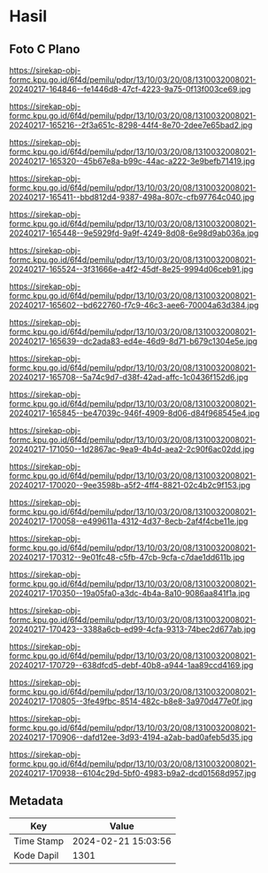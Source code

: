 # Hasil

## Foto C Plano

https://sirekap-obj-formc.kpu.go.id/6f4d/pemilu/pdpr/13/10/03/20/08/1310032008021-20240217-164846--fe1446d8-47cf-4223-9a75-0f13f003ce69.jpg

https://sirekap-obj-formc.kpu.go.id/6f4d/pemilu/pdpr/13/10/03/20/08/1310032008021-20240217-165216--2f3a651c-8298-44f4-8e70-2dee7e65bad2.jpg

https://sirekap-obj-formc.kpu.go.id/6f4d/pemilu/pdpr/13/10/03/20/08/1310032008021-20240217-165320--45b67e8a-b99c-44ac-a222-3e9befb71419.jpg

https://sirekap-obj-formc.kpu.go.id/6f4d/pemilu/pdpr/13/10/03/20/08/1310032008021-20240217-165411--bbd812d4-9387-498a-807c-cfb97764c040.jpg

https://sirekap-obj-formc.kpu.go.id/6f4d/pemilu/pdpr/13/10/03/20/08/1310032008021-20240217-165448--9e5929fd-9a9f-4249-8d08-6e98d9ab036a.jpg

https://sirekap-obj-formc.kpu.go.id/6f4d/pemilu/pdpr/13/10/03/20/08/1310032008021-20240217-165524--3f31666e-a4f2-45df-8e25-9994d06ceb91.jpg

https://sirekap-obj-formc.kpu.go.id/6f4d/pemilu/pdpr/13/10/03/20/08/1310032008021-20240217-165602--bd622760-f7c9-46c3-aee6-70004a63d384.jpg

https://sirekap-obj-formc.kpu.go.id/6f4d/pemilu/pdpr/13/10/03/20/08/1310032008021-20240217-165639--dc2ada83-ed4e-46d9-8d71-b679c1304e5e.jpg

https://sirekap-obj-formc.kpu.go.id/6f4d/pemilu/pdpr/13/10/03/20/08/1310032008021-20240217-165708--5a74c9d7-d38f-42ad-affc-1c0436f152d6.jpg

https://sirekap-obj-formc.kpu.go.id/6f4d/pemilu/pdpr/13/10/03/20/08/1310032008021-20240217-165845--be47039c-946f-4909-8d06-d84f968545e4.jpg

https://sirekap-obj-formc.kpu.go.id/6f4d/pemilu/pdpr/13/10/03/20/08/1310032008021-20240217-171050--1d2867ac-9ea9-4b4d-aea2-2c90f6ac02dd.jpg

https://sirekap-obj-formc.kpu.go.id/6f4d/pemilu/pdpr/13/10/03/20/08/1310032008021-20240217-170020--9ee3598b-a5f2-4ff4-8821-02c4b2c9f153.jpg

https://sirekap-obj-formc.kpu.go.id/6f4d/pemilu/pdpr/13/10/03/20/08/1310032008021-20240217-170058--e499611a-4312-4d37-8ecb-2af4f4cbe11e.jpg

https://sirekap-obj-formc.kpu.go.id/6f4d/pemilu/pdpr/13/10/03/20/08/1310032008021-20240217-170312--9e01fc48-c5fb-47cb-9cfa-c7dae1dd611b.jpg

https://sirekap-obj-formc.kpu.go.id/6f4d/pemilu/pdpr/13/10/03/20/08/1310032008021-20240217-170350--19a05fa0-a3dc-4b4a-8a10-9086aa841f1a.jpg

https://sirekap-obj-formc.kpu.go.id/6f4d/pemilu/pdpr/13/10/03/20/08/1310032008021-20240217-170423--3388a6cb-ed99-4cfa-9313-74bec2d677ab.jpg

https://sirekap-obj-formc.kpu.go.id/6f4d/pemilu/pdpr/13/10/03/20/08/1310032008021-20240217-170729--638dfcd5-debf-40b8-a944-1aa89ccd4169.jpg

https://sirekap-obj-formc.kpu.go.id/6f4d/pemilu/pdpr/13/10/03/20/08/1310032008021-20240217-170805--3fe49fbc-8514-482c-b8e8-3a970d477e0f.jpg

https://sirekap-obj-formc.kpu.go.id/6f4d/pemilu/pdpr/13/10/03/20/08/1310032008021-20240217-170906--dafd12ee-3d93-4194-a2ab-bad0afeb5d35.jpg

https://sirekap-obj-formc.kpu.go.id/6f4d/pemilu/pdpr/13/10/03/20/08/1310032008021-20240217-170938--6104c29d-5bf0-4983-b9a2-dcd01568d957.jpg


## Metadata

| Key        | Value               |
| ---------- | ------------------- |
| Time Stamp | 2024-02-21 15:03:56 |
| Kode Dapil | 1301                |



